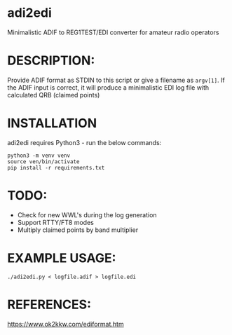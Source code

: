 # adi2edi
Minimalistic ADIF to REG1TEST/EDI converter for amateur radio operators

# DESCRIPTION:

Provide ADIF format as STDIN to this script or give a filename as `argv[1]`.
If the ADIF input is correct, it will produce a minimalistic EDI log file
with calculated QRB (claimed points)

# INSTALLATION

adi2edi requires Python3 - run the below commands:

    python3 -m venv venv
    source ven/bin/activate
    pip install -r requirements.txt


# TODO:
- Check for new WWL's during the log generation
- Support RTTY/FT8 modes
- Multiply claimed points by band multiplier

# EXAMPLE USAGE:

    ./adi2edi.py < logfile.adif > logfile.edi

# REFERENCES:

https://www.ok2kkw.com/ediformat.htm
